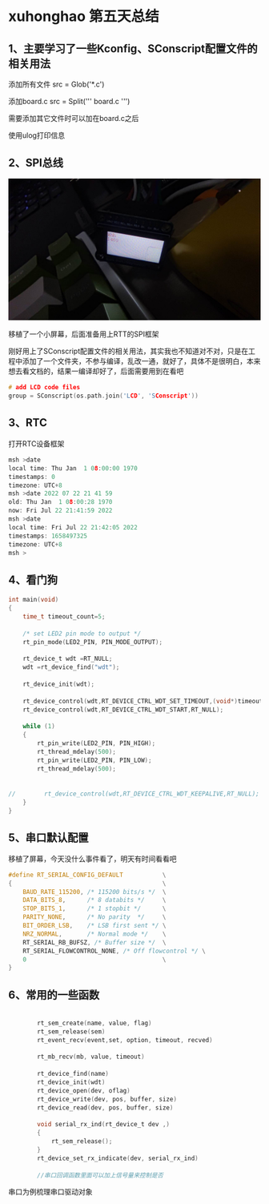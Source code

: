 # xuhonghao 第五天总结

## 1、主要学习了一些Kconfig、SConscript配置文件的相关用法


添加所有文件
src = Glob('*.c')


添加board.c
src = Split('''
board.c
''')

需要添加其它文件时可以加在board.c之后


使用ulog打印信息


## 2、SPI总线
![](./picture/1.jpg)


移植了一个小屏幕，后面准备用上RTT的SPI框架


刚好用上了SConscript配置文件的相关用法，其实我也不知道对不对，只是在工程中添加了一个文件夹，不参与编译，乱改一通，就好了，具体不是很明白，本来想去看文档的，结果一编译却好了，后面需要用到在看吧


```c++
# add LCD code files
group = SConscript(os.path.join('LCD', 'SConscript'))
```


## 3、RTC

打开RTC设备框架

```c++
msh >date
local time: Thu Jan  1 08:00:00 1970
timestamps: 0
timezone: UTC+8
msh >date 2022 07 22 21 41 59
old: Thu Jan  1 08:00:28 1970
now: Fri Jul 22 21:41:59 2022
msh >date
local time: Fri Jul 22 21:42:05 2022
timestamps: 1658497325
timezone: UTC+8
msh >
```

## 4、看门狗
```c
int main(void)
{
    time_t timeout_count=5;

    /* set LED2 pin mode to output */
    rt_pin_mode(LED2_PIN, PIN_MODE_OUTPUT);

    rt_device_t wdt =RT_NULL;
    wdt =rt_device_find("wdt");

    rt_device_init(wdt);

    rt_device_control(wdt,RT_DEVICE_CTRL_WDT_SET_TIMEOUT,(void*)timeout_count);
    rt_device_control(wdt,RT_DEVICE_CTRL_WDT_START,RT_NULL);

    while (1)
    {
        rt_pin_write(LED2_PIN, PIN_HIGH);
        rt_thread_mdelay(500);
        rt_pin_write(LED2_PIN, PIN_LOW);
        rt_thread_mdelay(500);


//        rt_device_control(wdt,RT_DEVICE_CTRL_WDT_KEEPALIVE,RT_NULL);
    }
}
```

## 5、串口默认配置
移植了屏幕，今天没什么事件看了，明天有时间看看吧
```c
#define RT_SERIAL_CONFIG_DEFAULT           \
{                                          \
    BAUD_RATE_115200, /* 115200 bits/s */  \
    DATA_BITS_8,      /* 8 databits */     \
    STOP_BITS_1,      /* 1 stopbit */      \
    PARITY_NONE,      /* No parity  */     \
    BIT_ORDER_LSB,    /* LSB first sent */ \
    NRZ_NORMAL,       /* Normal mode */    \
    RT_SERIAL_RB_BUFSZ, /* Buffer size */  \
    RT_SERIAL_FLOWCONTROL_NONE, /* Off flowcontrol */ \
    0                                      \
}
```


## 6、常用的一些函数

```c

        rt_sem_create(name, value, flag)
        rt_sem_release(sem)
        rt_event_recv(event,set, option, timeout, recved)
        
        rt_mb_recv(mb, value, timeout)
        
        rt_device_find(name)
        rt_device_init(wdt)
        rt_device_open(dev, oflag)
        rt_device_write(dev, pos, buffer, size)
        rt_device_read(dev, pos, buffer, size)
        
        void serial_rx_ind(rt_device_t dev ,)
        {
            rt_sem_release();
        }
        rt_device_set_rx_indicate(dev, serial_rx_ind)

        //串口回调函数里面可以加上信号量来控制是否

```


串口为例梳理串口驱动对象




